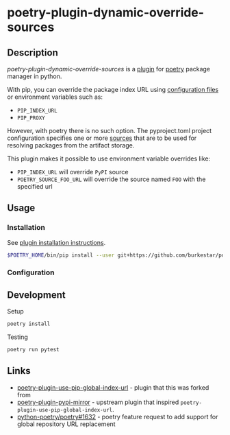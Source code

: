 # poetry-plugin-dynamic-override-sources

## Description

*poetry-plugin-dynamic-override-sources* is a [plugin](https://python-poetry.org/docs/master/plugins/)
for [poetry](https://python-poetry.org/) package manager in python.

With pip, you can override the package index URL using [configuration files](https://pip.pypa.io/en/stable/topics/configuration/)
or environment variables such as:

- `PIP_INDEX_URL`
- `PIP_PROXY`

However, with poetry there is no such option.  The pyproject.toml project configuration specifies one or more
[sources](https://python-poetry.org/docs/repositories/#package-sources) that are to be used for resolving packages from the artifact storage.

This plugin makes it possible to use environment variable overrides like:

- `PIP_INDEX_URL` will override `PyPI` source
- `POETRY_SOURCE_FOO_URL` will override the source named `FOO` with the specified url

## Usage

### Installation

See [plugin installation instructions](https://python-poetry.org/docs/plugins#using-plugins).

```bash
$POETRY_HOME/bin/pip install --user git+https://github.com/burkestar/poetry-plugin-dynamic-override-sources
```

### Configuration



## Development

Setup

```bash
poetry install
```

Testing

```bash
poetry run pytest
```


## Links

- [poetry-plugin-use-pip-global-index-url](https://github.com/BaxHugh/poetry-plugin-use-pip-global-index-url) - plugin that this was forked from
- [poetry-plugin-pypi-mirror](https://github.com/arcesium/poetry-plugin-pypi-mirror) - upstream plugin that inspired `poetry-plugin-use-pip-global-index-url`.
- [python-poetry/poetry#1632](https://github.com/python-poetry/poetry/issues/1632) - poetry feature request to add support for global repository URL replacement
